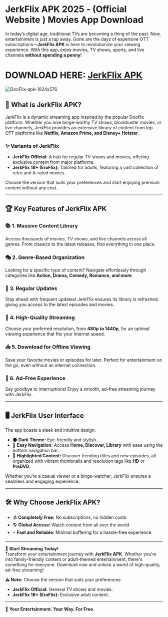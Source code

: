 # JerkFlix APK 2025 - (Official Website ) Movies App Download

In today’s digital age, traditional TVs are becoming a thing of the past. Now, entertainment is just a tap away. Gone are the days of expensive OTT subscriptions—**JerkFlix APK** is here to revolutionize your viewing experience. With this app, enjoy movies, TV shows, sports, and live channels **without spending a penny**!  

# DOWNLOAD HERE: [JerkFlix APK](https://modmeme.com/jerkflix/)

![DooFlix-apk-1024x576](https://github.com/user-attachments/assets/3ae18238-fbf3-40be-8293-cbe067486c56)

## 🌟 **What is JerkFlix APK?**  
JerkFlix is a dynamic streaming app inspired by the popular Dooflix platform. Whether you love binge-worthy TV shows, blockbuster movies, or live channels, JerkFlix provides an extensive library of content from top OTT platforms like **Netflix, Amazon Prime, and Disney+ Hotstar**.  

### ✨ **Variants of JerkFlix**  
- **JerkFlix Official:** A hub for regular TV shows and movies, offering exclusive content from major platforms.  
- **JerkFlix 18+ (EroFlix):** Tailored for adults, featuring a vast collection of retro and A-rated movies.  

Choose the version that suits your preferences and start enjoying premium content without any cost.  

---

## 🏆 **Key Features of JerkFlix APK**  

### 📚 **1. Massive Content Library**  
Access thousands of movies, TV shows, and live channels across all genres. From classics to the latest releases, find everything in one place.  

### 🎭 **2. Genre-Based Organization**  
Looking for a specific type of content? Navigate effortlessly through categories like **Action, Drama, Comedy, Romance, and more**.  

### 🔄 **3. Regular Updates**  
Stay ahead with frequent updates! JerkFlix ensures its library is refreshed, giving you access to the latest episodes and movies.  

### 🎥 **4. High-Quality Streaming**  
Choose your preferred resolution, from **480p to 1440p**, for an optimal viewing experience that fits your internet speed.  

### 📥 **5. Download for Offline Viewing**  
Save your favorite movies or episodes for later. Perfect for entertainment on the go, even without an internet connection.  

### 🚫 **6. Ad-Free Experience**  
Say goodbye to interruptions! Enjoy a smooth, ad-free streaming journey with JerkFlix.  

---

## 🖥️ **JerkFlix User Interface**  
The app boasts a sleek and intuitive design:  
- 🌑 **Dark Theme:** Eye-friendly and stylish.  
- 🧭 **Easy Navigation:** Access **Home, Discover, Library** with ease using the bottom navigation bar.  
- 📌 **Highlighted Content:** Discover trending titles and new episodes, all organized with vibrant thumbnails and resolution tags like **HD** or **PreDVD**.  

Whether you’re a casual viewer or a binge-watcher, JerkFlix ensures a seamless and engaging experience.  

---

## 🛠️ **Why Choose JerkFlix APK?**  
- 💰 **Completely Free:** No subscriptions, no hidden costs.  
- 🌎 **Global Access:** Watch content from all over the world.  
- ⚡ **Fast and Reliable:** Minimal buffering for a hassle-free experience.  

---

🎉 **Start Streaming Today!**  
Transform your entertainment journey with **JerkFlix APK**. Whether you're into family-friendly content or adult-themed entertainment, there's something for everyone. Download now and unlock a world of high-quality, ad-free streaming!  

**⚠️ Note:** Choose the version that suits your preferences:  
- **JerkFlix Official:** General TV shows and movies.  
- **JerkFlix 18+ (EroFlix):** Exclusive adult content.  

---

🚀 **Your Entertainment. Your Way. For Free.**  
